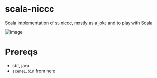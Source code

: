 # scala-niccc

Scala implementation of [st-niccc](http://arsantica-online.com/st-niccc-competition/), mostly as a joke and to play with Scala

![image](https://user-images.githubusercontent.com/11691500/76162002-f4e22b00-618c-11ea-972e-7aa39049094d.png)

# Prereqs

- sbt, java
- `scene1.bin` from [here](http://arsantica-online.com/st-niccc-competition/)